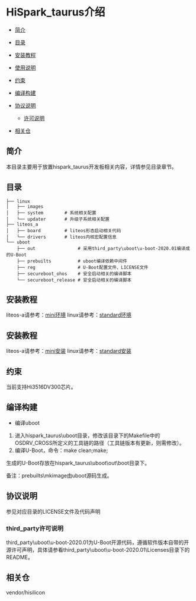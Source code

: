 # HiSpark\_taurus介绍<a name="ZH-CN_TOPIC_0000001142448981"></a>

-   [简介](#section11660541593)
-   [目录](#section161941989596)
-   [安装教程](#section161941989597)
-   [使用说明](#section161941989598)
-   [约束](#section119744591305)
-   [编译构建](#section137768191623)
-   [协议说明](#section1312121216216)
    -   [许可说明](#section129654513264)

-   [相关仓](#section1371113476307)

## 简介<a name="section11660541593"></a>

本目录主要用于放置hispark_taurus开发板相关内容，详情参见目录章节。

## 目录<a name="section161941989596"></a>

```
├── linux
│   ├── images
│   ├── system        # 系统相关配置
│   └── updater       # 升级子系统相关配置
├── liteos_a
│   ├── board         # liteos形态启动相关代码
│   └── drivers       # liteos内核宏配置信息
└── uboot
    ├── out                # 采用third_party\uboot\u-boot-2020.01编译成的U-Boot
    ├── prebuilts          # uboot编译依赖中间件
    ├── reg                # U-Boot配置文件、LICENSE文件
    ├── secureboot_ohos    # 安全启动相关的编译脚本
    └── secureboot_release # 安全启动相关的编译脚本
```

## 安装教程<a name="section161941989597"></a>

liteos-a请参考：[mini环境](https://gitee.com/openharmony/docs/blob/master/zh-cn/device-dev/quick-start/quickstart-lite-steps-hi3516-setting.md)
linux请参考：[standard环境](https://gitee.com/openharmony/docs/blob/master/zh-cn/device-dev/quick-start/quickstart-standard-running-hi3516-build.md)

## 安装教程<a name="section161941989598"></a>

liteos-a请参考：[mini安装](https://gitee.com/openharmony/docs/blob/master/zh-cn/device-dev/quick-start/quickstart-lite-steps-hi3516.md)
linux请参考：[standard安装](https://gitee.com/openharmony/docs/blob/master/zh-cn/device-dev/quick-start/quickstart-standard-running-hi3516.md)

## 约束<a name="section119744591305"></a>

当前支持Hi3516DV300芯片。

## 编译构建<a name="section137768191623"></a>

-   编译uboot

1.  进入hispark\_taurus\\uboot目录，修改该目录下的Makefile中的OSDRV\_CROSS所定义的工具链的路径（工具链版本有更新，则需修改）。
2.  编译U-Boot，命令：make clean;make;

生成的U-Boot存放在hispark\_taurus\\uboot\\out\\boot目录下。

备注：prebuilts\\mkimage由uboot源码生成。

## 协议说明<a name="section1312121216216"></a>

参见对应目录的LICENSE文件及代码声明

### third\_party许可说明<a name="section129654513264"></a>

third\_party\\uboot\\u-boot-2020.01为U-Boot开源代码，遵循软件版本自带的开源许可声明，具体请参看third\_party\\uboot\\u-boot-2020.01\\Licenses目录下的README。

## 相关仓<a name="section1371113476307"></a>

vendor/hisilicon

